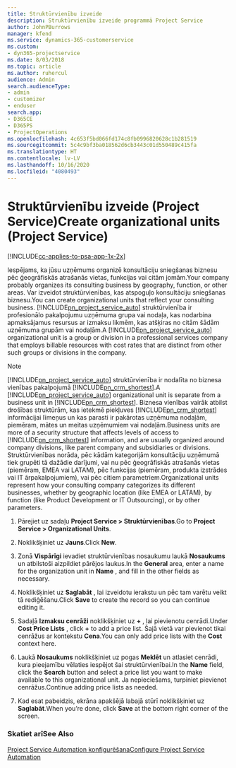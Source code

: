 ```yaml
---
title: Struktūrvienību izveide
description: Struktūrvienību izveide programmā Project Service
author: JohnPBurrows
manager: kfend
ms.service: dynamics-365-customerservice
ms.custom:
- dyn365-projectservice
ms.date: 8/03/2018
ms.topic: article
ms.author: ruhercul
audience: Admin
search.audienceType:
- admin
- customizer
- enduser
search.app:
- D365CE
- D365PS
- ProjectOperations
ms.openlocfilehash: 4c653f5bd066fd174c8fb0996820628c1b281519
ms.sourcegitcommit: 5c4c9bf3ba018562d6cb3443c01d550489c415fa
ms.translationtype: HT
ms.contentlocale: lv-LV
ms.lasthandoff: 10/16/2020
ms.locfileid: "4080493"
---
```

# <a name="create-organizational-units-project-service"></a><span data-ttu-id="b6c48-103">Struktūrvienību izveide (Project Service)</span><span class="sxs-lookup"><span data-stu-id="b6c48-103">Create organizational units (Project Service)</span></span>

[!INCLUDE[cc-applies-to-psa-app-1x-2x](../includes/cc-applies-to-psa-app-1x-2x.md)]

<span data-ttu-id="b6c48-104">Iespējams, ka jūsu uzņēmums organizē konsultāciju sniegšanas biznesu pēc ģeogrāfiskās atrašanās vietas, funkcijas vai citām jomām.</span><span class="sxs-lookup"><span data-stu-id="b6c48-104">Your company probably organizes its consulting business by geography, function, or other areas.</span></span> <span data-ttu-id="b6c48-105">Var izveidot struktūrvienības, kas atspoguļo konsultāciju sniegšanas biznesu.</span><span class="sxs-lookup"><span data-stu-id="b6c48-105">You can create organizational units that reflect your consulting business.</span></span> <span data-ttu-id="b6c48-106">[!INCLUDE[pn_project_service_auto](../includes/pn-project-service-auto.md)] struktūrvienība ir profesionālo pakalpojumu uzņēmuma grupa vai nodaļa, kas nodarbina apmaksājamus resursus ar izmaksu likmēm, kas atšķiras no citām šādām uzņēmuma grupām vai nodaļām.</span><span class="sxs-lookup"><span data-stu-id="b6c48-106">A [!INCLUDE[pn_project_service_auto](../includes/pn-project-service-auto.md)] organizational unit is a group or division in a professional services company that employs billable resources with cost rates that are distinct from other such groups or divisions in the company.</span></span>  
  
> [!NOTE]
>  <span data-ttu-id="b6c48-107">[!INCLUDE[pn_project_service_auto](../includes/pn-project-service-auto.md)] struktūrvienība ir nodalīta no biznesa vienības pakalpojumā [!INCLUDE[pn_crm_shortest](../includes/pn-crm-shortest.md)].</span><span class="sxs-lookup"><span data-stu-id="b6c48-107">A [!INCLUDE[pn_project_service_auto](../includes/pn-project-service-auto.md)] organizational unit is separate from a business unit in [!INCLUDE[pn_crm_shortest](../includes/pn-crm-shortest.md)].</span></span> <span data-ttu-id="b6c48-108">Biznesa vienības vairāk atbilst drošības struktūrām, kas ietekmē piekļuves [!INCLUDE[pn_crm_shortest](../includes/pn-crm-shortest.md)] informācijai līmeņus un kas parasti ir pakārotas uzņēmuma nodaļām, piemēram, mātes un meitas uzņēmumiem vai nodaļām.</span><span class="sxs-lookup"><span data-stu-id="b6c48-108">Business units are more of a security structure that affects levels of access to [!INCLUDE[pn_crm_shortest](../includes/pn-crm-shortest.md)] information, and are usually organized around company divisions, like parent company and subsidiaries or divisions.</span></span> <span data-ttu-id="b6c48-109">Struktūrvienības norāda, pēc kādām kategorijām konsultāciju uzņēmumā tiek grupēti tā dažādie darījumi, vai nu pēc ģeogrāfiskās atrašanās vietas (piemēram, EMEA vai LATAM), pēc funkcijas (piemēram, produkta izstrādes vai IT ārpakalpojumiem), vai pēc citiem parametriem.</span><span class="sxs-lookup"><span data-stu-id="b6c48-109">Organizational units represent how your consulting company categorizes its different businesses, whether by geographic location (like EMEA or LATAM), by function (like Product Development or IT Outsourcing), or by other parameters.</span></span>  
  
1.  <span data-ttu-id="b6c48-110">Pārejiet uz sadaļu **Project Service > Struktūrvienības**.</span><span class="sxs-lookup"><span data-stu-id="b6c48-110">Go to **Project Service > Organizational Units**.</span></span>  
  
2.  <span data-ttu-id="b6c48-111">Noklikšķiniet uz **Jauns**.</span><span class="sxs-lookup"><span data-stu-id="b6c48-111">Click **New**.</span></span>  
  
3.  <span data-ttu-id="b6c48-112">Zonā **Vispārīgi** ievadiet struktūrvienības nosaukumu laukā **Nosaukums** un atbilstoši aizpildiet pārējos laukus.</span><span class="sxs-lookup"><span data-stu-id="b6c48-112">In the **General** area, enter a name for the organization unit in **Name** , and fill in the other fields as necessary.</span></span>  
  
4.  <span data-ttu-id="b6c48-113">Noklikšķiniet uz **Saglabāt** , lai izveidotu ierakstu un pēc tam varētu veikt tā rediģēšanu.</span><span class="sxs-lookup"><span data-stu-id="b6c48-113">Click **Save** to create the record so you can continue editing it.</span></span>  
  
5.  <span data-ttu-id="b6c48-114">Sadaļā **Izmaksu cenrāži** noklikšķiniet uz **+** , lai pievienotu cenrādi.</span><span class="sxs-lookup"><span data-stu-id="b6c48-114">Under **Cost Price Lists** , click **+** to add a price list.</span></span> <span data-ttu-id="b6c48-115">Šajā vietā var pievienot tikai cenrāžus ar kontekstu **Cena**.</span><span class="sxs-lookup"><span data-stu-id="b6c48-115">You can only add price lists with the **Cost** context here.</span></span>  
  
6.  <span data-ttu-id="b6c48-116">Laukā **Nosaukums** noklikšķiniet uz pogas **Meklēt** un atlasiet cenrādi, kura pieejamību vēlaties iespējot šai struktūrvienībai.</span><span class="sxs-lookup"><span data-stu-id="b6c48-116">In the **Name** field, click the **Search** button and select a price list you want to make available to this organizational unit.</span></span> <span data-ttu-id="b6c48-117">Ja nepieciešams, turpiniet pievienot cenrāžus.</span><span class="sxs-lookup"><span data-stu-id="b6c48-117">Continue adding price lists as needed.</span></span>  
  
7.  <span data-ttu-id="b6c48-118">Kad esat pabeidzis, ekrāna apakšējā labajā stūrī noklikšķiniet uz **Saglabāt**.</span><span class="sxs-lookup"><span data-stu-id="b6c48-118">When you’re done, click **Save** at the bottom right corner of the screen.</span></span>  
  
### <a name="see-also"></a><span data-ttu-id="b6c48-119">Skatiet arī</span><span class="sxs-lookup"><span data-stu-id="b6c48-119">See Also</span></span>  
 [<span data-ttu-id="b6c48-120">Project Service Automation konfigurēšana</span><span class="sxs-lookup"><span data-stu-id="b6c48-120">Configure Project Service Automation</span></span>](../psa/configure.md)
